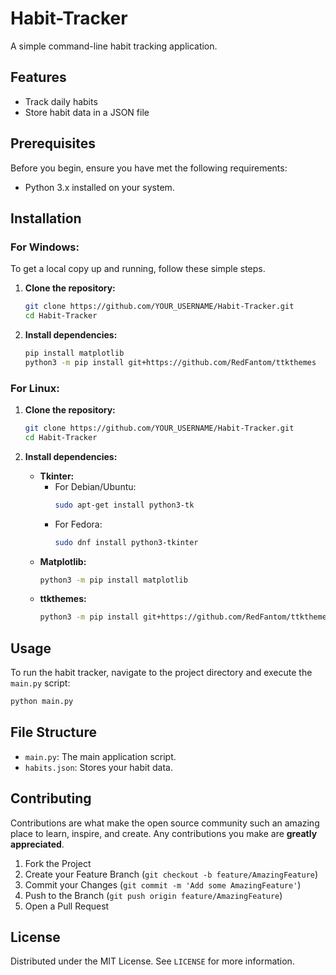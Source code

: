 # Habit-Tracker

A simple command-line habit tracking application.

## Features

- Track daily habits
- Store habit data in a JSON file

## Prerequisites

Before you begin, ensure you have met the following requirements:
- Python 3.x installed on your system.

## Installation

### For Windows:

To get a local copy up and running, follow these simple steps.

1.  **Clone the repository:**

    ```bash
    git clone https://github.com/YOUR_USERNAME/Habit-Tracker.git
    cd Habit-Tracker
    ```

2.  **Install dependencies:**
    ```bash
    pip install matplotlib
    python3 -m pip install git+https://github.com/RedFantom/ttkthemes
    ```

### For Linux:

1.  **Clone the repository:**

    ```bash
    git clone https://github.com/YOUR_USERNAME/Habit-Tracker.git
    cd Habit-Tracker
    ```

2.  **Install dependencies:**

    -   **Tkinter:**
        -   For Debian/Ubuntu:
            ```bash
            sudo apt-get install python3-tk
            ```
        -   For Fedora:
            ```bash
            sudo dnf install python3-tkinter
            ```
    -   **Matplotlib:**
        ```bash
        python3 -m pip install matplotlib
        ```
    -   **ttkthemes:**
        ```bash
        python3 -m pip install git+https://github.com/RedFantom/ttkthemes
        ```

## Usage

To run the habit tracker, navigate to the project directory and execute the `main.py` script:

```bash
python main.py
```

## File Structure

- `main.py`: The main application script.
- `habits.json`: Stores your habit data.

## Contributing

Contributions are what make the open source community such an amazing place to learn, inspire, and create. Any contributions you make are **greatly appreciated**.

1.  Fork the Project
2.  Create your Feature Branch (`git checkout -b feature/AmazingFeature`)
3.  Commit your Changes (`git commit -m 'Add some AmazingFeature'`)
4.  Push to the Branch (`git push origin feature/AmazingFeature`)
5.  Open a Pull Request

## License

Distributed under the MIT License. See `LICENSE` for more information.
